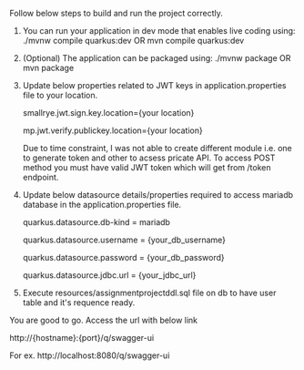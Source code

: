 Follow below steps to build and run the project correctly.

1. You can run your application in dev mode that enables live coding using:
    ./mvnw compile quarkus:dev   OR
     mvn compile quarkus:dev

2. (Optional) The application can be packaged using:
   ./mvnw package  OR
    mvn package

3. Update below properties related to JWT keys in application.properties file to your location.

    smallrye.jwt.sign.key.location={your location}
   
    mp.jwt.verify.publickey.location={your location}

    Due to time constraint, I was not able to create different module i.e. one to generate token and other to acsess pricate API.
    To access POST method you must have valid JWT token which will get from /token endpoint.

6.  Update below datasource details/properties required to access mariadb database in the application.properties file.
   
    quarkus.datasource.db-kind = mariadb
    
    quarkus.datasource.username = {your_db_username}
    
    quarkus.datasource.password = {your_db_password}
    
    quarkus.datasource.jdbc.url = {your_jdbc_url}

7.  Execute resources/assignmentprojectddl.sql file on db to have user table and it's requence ready.

You are good to go.
Access the url with below link

http://{hostname}:{port}/q/swagger-ui

For ex. http://localhost:8080/q/swagger-ui
